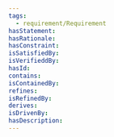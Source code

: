 ```yaml
---
tags:
  - requirement/Requirement
hasStatement:
hasRationale:
hasConstraint:
isSatisfiedBy:
isVerifieddBy:
hasId:
contains:
isContainedBy:
refines:
isRefinedBy:
derives:
isDrivenBy:
hasDescription:
---
```

